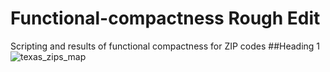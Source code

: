 # Functional-compactness Rough Edit
Scripting and results of functional compactness for ZIP codes
##Heading 1
![texas_zips_map](https://user-images.githubusercontent.com/47302709/52180834-00f4ff80-27b9-11e9-84e9-853bf08c3d49.jpg)
